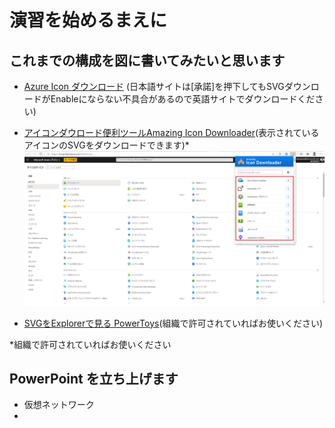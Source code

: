 # 演習を始めるまえに

## これまでの構成を図に書いてみたいと思います

- [Azure Icon ダウンロード][1]
(日本語サイトは[承諾]を押下してもSVGダウンロードがEnableにならない不具合があるので英語サイトでダウンロードください)
- [アイコンダウロード便利ツールAmazing Icon Downloader][2](表示されているアイコンのSVGをダウンロードできます)*
![Azure Portal SVG](images/azure-portal-icon.png "Azure Portal SVG")

- [SVGをExplorerで見る PowerToys][3](組織で許可されていればお使いください)

*組織で許可されていればお使いください
## PowerPoint を立ち上げます
- 仮想ネットワーク
- 

[1]:https://docs.microsoft.com/en-us/azure/architecture/icons/
[2]:https://chrome.google.com/webstore/detail/amazing-icon-downloader/kllljifcjfleikiipbkdcgllbllahaob
[3]:https://github.com/microsoft/PowerToys
